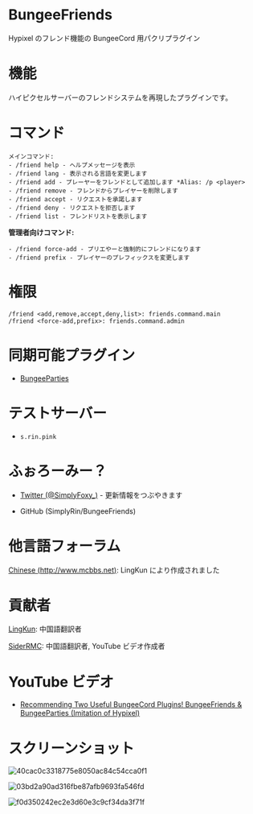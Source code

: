 # BungeeFriends
Hypixel のフレンド機能の BungeeCord 用パクリプラグイン


# 機能
ハイピクセルサーバーのフレンドシステムを再現したプラグインです。


# コマンド
```
メインコマンド:
- /friend help - ヘルプメッセージを表示
- /friend lang - 表示される言語を変更します
- /friend add - プレーヤーをフレンドとして追加します *Alias: /p <player>
- /friend remove - フレンドからプレイヤーを削除します
- /friend accept - リクエストを承諾します
- /friend deny - リクエストを拒否します
- /friend list - フレンドリストを表示します
```

**管理者向けコマンド:**
```
- /friend force-add - プリエやーと強制的にフレンドになります
- /friend prefix - プレイヤーのプレフィックスを変更します
```


# 権限
```
/friend <add,remove,accept,deny,list>: friends.command.main
/friend <force-add,prefix>: friends.command.admin
```


# 同期可能プラグイン
- [BungeeParties](https://www.spigotmc.org/resources/bungeeparties-hypixel-party-plugin.59297/)


# テストサーバー
- `s.rin.pink`


# ふぉろーみー？
- [Twitter (@SimplyFoxy_)](https://twitter.com/SimplyFoxy_) - 更新情報をつぶやきます

- GitHub (SimplyRin/BungeeFriends)


# 他言語フォーラム
[Chinese (http://www.mcbbs.net)](http://www.mcbbs.net/thread-814106-1-1.html): LingKun により作成されました


# 貢献者
[LingKun](https://www.spigotmc.org/members/yubao.587341/): 中国語翻訳者

[SiderRMC](https://www.spigotmc.org/members/siderrmc.527191/): 中国語翻訳者, YouTube ビデオ作成者


# YouTube ビデオ
- [Recommending Two Useful BungeeCord Plugins! BungeeFriends & BungeeParties (Imitation of Hypixel)](https://youtu.be/RJvqWSwadDQ)


# スクリーンショット
![40cac0c3318775e8050ac84c54cca0f1](https://i.gyazo.com/40cac0c3318775e8050ac84c54cca0f1.png "40cac0c3318775e8050ac84c54cca0f1")


![03bd2a90ad316fbe87afb9693fa546fd](https://i.gyazo.com/03bd2a90ad316fbe87afb9693fa546fd.png "03bd2a90ad316fbe87afb9693fa546fd")


![f0d350242ec2e3d60e3c9cf34da3f71f](https://i.gyazo.com/f0d350242ec2e3d60e3c9cf34da3f71f.png "0d350242ec2e3d60e3c9cf34da3f71f")
